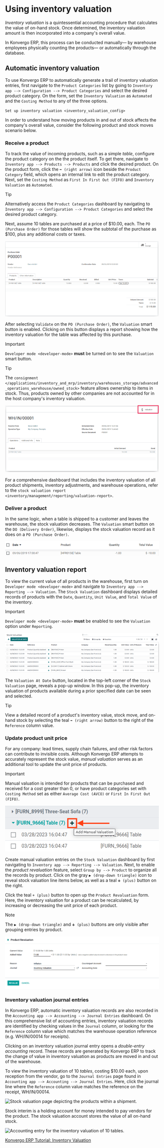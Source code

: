 # Using inventory valuation

<div id="inventory/reporting/using_inventory_val">

*Inventory valuation* is a quintessential accounting procedure that
calculates the value of on-hand stock. Once determined, the inventory
valuation amount is then incorporated into a company's overall value.

</div>

In Konvergo ERP, this process can be conducted manually— by warehouse employees
physically counting the products— or automatically through the database.

## Automatic inventory valuation

To use Konvergo ERP to automatically generate a trail of inventory valuation
entries, first navigate to the `Product Categories` list by going to
`Inventory app --> Configuration
--> Product Categories` and select the desired product category. On the
form, set the `Inventory Valuation` as `Automated` and the
`Costing Method` to any of the three options.

<div class="seealso">

`Set up inventory valuation <inventory_valuation_config>`

</div>

In order to understand how moving products in and out of stock affects
the company's overall value, consider the following product and stock
moves scenario below.

### Receive a product

To track the value of incoming products, such as a simple *table*,
configure the product category on the the product itself. To get there,
navigate to `Inventory app --> Products -->
Products` and click the desired product. On the product form, click the
`➡️ (right arrow)` icon beside the `Product Category` field, which opens
an internal link to edit the product category. Next, set the
`Costing Method` as `First In First Out (FIFO)` and
`Inventory Valuation` as `Automated`.

> [!TIP]
> Alternatively access the `Product Categories` dashboard by navigating
> to `Inventory app --> Configuration --> Product Categories` and select
> the desired product category.

Next, assume 10 tables are purchased at a price of \$10.00, each. The
`PO (Purchase Order)` for those tables will show the subtotal of the
purchase as \$100, plus any additional costs or taxes.

<img src="using_inventory_valuation/purchase-order.png"
class="align-center"
alt="Purchase order with 10 tables products valued at $10.00 each." />

After selecting `Validate` on the `PO (Purchase Order)`, the `Valuation`
smart button is enabled. Clicking on this button displays a report
showing how the inventory valuation for the table was affected by this
purchase.

> [!IMPORTANT]
> `Developer mode <developer-mode>` **must** be turned on to see the
> `Valuation` smart button.

> [!TIP]
> The
> `consignment </applications/inventory_and_mrp/inventory/warehouses_storage/advanced_operations_warehouse/owned_stock>`
> feature allows ownership to items in stock. Thus, products owned by
> other companies are not accounted for in the host company's inventory
> valuation.

<img src="using_inventory_valuation/valuation-smart-button.png"
class="align-center"
alt="See Valuation smart button on a receipt, with Developer mode enabled." />

For a comprehensive dashboard that includes the inventory valuation of
all product shipments, inventory adjustments, and warehouse operations,
refer to the `stock valuation report
<inventory/management/reporting/valuation-report>`.

### Deliver a product

In the same logic, when a table is shipped to a customer and leaves the
warehouse, the stock valuation decreases. The `Valuation` smart button
on the `DO (Delivery Order)`, likewise, displays the stock valuation
record as it does on a `PO (Purchase Order)`.

<img src="using_inventory_valuation/decreased-stock-valuation.png"
class="align-center"
alt="Decreased stock valuation after a product is shipped." />

## Inventory valuation report

To view the current value of all products in the warehouse, first turn
on `Developer mode
<developer-mode>` and navigate to
`Inventory app --> Reporting --> Valuation`. The `Stock Valuation`
dashboard displays detailed records of products with the `Date`,
`Quantity`, `Unit Value`, and `Total Value` of the inventory.

> [!IMPORTANT]
> `Developer mode <developer-mode>` **must** be enabled to see the
> `Valuation` option under `Reporting`.

<img src="using_inventory_valuation/inventory-valuation-products.png"
class="align-center"
alt="Inventory valuation report showing multiple products." />

The `Valuation At Date` button, located in the top-left corner of the
`Stock
Valuation` page, reveals a pop-up window. In this pop-up, the inventory
valuation of products available during a prior specified date can be
seen and selected.

> [!TIP]
> View a detailed record of a product's inventory value, stock move, and
> on-hand stock by selecting the teal `➡️ (right arrow)` button to the
> right of the `Reference` column value.

### Update product unit price

For any company: lead times, supply chain failures, and other risk
factors can contribute to invisible costs. Although Konvergo ERP attempts to
accurately represent the stock value, *manual valuation* serves as an
additional tool to update the unit price of products.

> [!IMPORTANT]
> Manual valuation is intended for products that can be purchased and
> received for a cost greater than 0, or have product categories set
> with `Costing Method` set as either `Average Cost (AVCO)` or
> `First In First Out (FIFO)`.

<img src="using_inventory_valuation/add-manual-valuation.png"
class="align-center"
alt="Add manual valuation of stock value to a product." />

Create manual valuation entries on the `Stock Valuation` dashboard by
first navigating to `Inventory app --> Reporting --> Valuation`. Next,
to enable the *product revaluation* feature, select
`Group by --> Product` to organize all the records by product. Click on
the gray `▶️ (drop-down triangle)` icon to reveal stock valuation line
items below, as well as a teal `➕ (plus)` button on the right.

Click the teal `+ (plus)` button to open up the `Product Revaluation`
form. Here, the inventory valuation for a product can be recalculated,
by increasing or decreasing the unit price of each product.

> [!NOTE]
> The `▶️ (drop-down triangle)` and `➕ (plus)` buttons are only visible
> after grouping entries by product.

<img src="using_inventory_valuation/product-revaluation.png"
class="align-center"
alt="Product revaluation form adding a value of $1.00 with the reason being inflation." />

### Inventory valuation journal entries

In Konvergo ERP, automatic inventory valuation records are also recorded in the
`Accounting
app --> Accounting --> Journal Entries` dashboard. On this comprehensive
list of accounting entries, inventory valuation records are identified
by checking values in the `Journal` column, or looking for the
`Reference` column value which matches the warehouse operation reference
(e.g. <span class="title-ref">WH/IN/00014</span> for receipts).

Clicking on an inventory valuation journal entry opens a *double-entry
accounting* record. These records are generated by Konvergo ERP to track the
change of value in inventory valuation as products are moved in and out
of the warehouse.

<div class="example">

To view the inventory valuation of 10 *tables*, costing \$10.00 each,
upon reception from the vendor, go to the `Journal Entries` page found
in `Accounting app
--> Accounting --> Journal Entries`. Here, click the journal line where
the `Reference` column value matches the reference on the receipt,
<span class="title-ref">WH/IN/00014</span>.

<img src="using_inventory_valuation/stock-valuation-product.png"
class="align-center"
alt="Stock valuation page depicting the products within a shipment." />

<span class="title-ref">Stock interim</span> is a holding account for
money intended to pay vendors for the product. The
<span class="title-ref">stock valuation</span> account stores the value
of all on-hand stock.

<img src="using_inventory_valuation/inventory-valuation-entry.png"
class="align-center"
alt="Accounting entry for the inventory valuation of 10 tables." />

</div>

<div class="seealso">

[Konvergo ERP Tutorial: Inventory
Valuation](https://www.odoo.com/slides/slide/2795/share)

</div>
